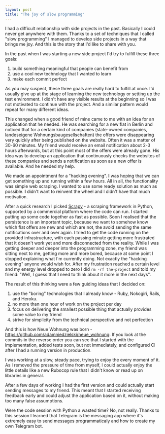 ```yaml
---
layout: post
title: "The joy of slow programming"
---
```


I had a difficult relationship with side projects in the past. Basically I
could never get anywhere with them. Thanks to a set of techniques that I called "slow programming" I managed to develop side projects in a way that brings me joy. And this is the story that I'd like to share with you.

In the past when I was starting a new side project I'd try to fulfill these three goals:
1. build something meaningful that people can benefit from
2. use a cool new technology that I wanted to learn
3. make each commit perfect

As you may suspect, these three goals are really hard to fulfill at once. I'd usually give up at the stage of learning the new technology or setting up
the test environment. I didn't have any visible results at the beginning so I was not motivated to continue with the project. And a similar pattern would repeat for many different ideas.

This changed when a good friend of mine came to me with an idea for an application that he needed. He was searching for a new flat in Berlin and noticed that for a certain kind of companies (state-owned companies, landeseigene Wohnungsbaugesellschaften) the offers were disappearing very quickly after being published on the website. Often it was a matter of 30-60 minutes. My friend would receive an email notification about 2-3 hours afterwards, but at this point most of the offers were already gone. His idea was to develop an application that continuously checks the websites of these companies and sends a notification as soon as a new offer is available. And he needed my help.

We made an appointment for a "hacking evening". I was hoping that we can get something up and running within a few hours. All in all, the functionality was simple web scraping. I wanted to use some ready solution as much as possible. I didn't want to reinvent the wheel and I didn't have that much motivation.

After a quick research I picked [Scrapy](https://scrapy.org/) - a scraping framework in Python, supported by a commercial platform where the code can
run. I started putting up some code together as fast as possible. Soon I realised that the persistence is an important topic, because we want to somehow know which flat offers are new and which are not, the avoid sending the same notifications over and over again. I tried to get the code running on the provided infrastructure, with each passing minute getting more frustrated that it doesn't work yet and more disconnected from the reality. While I was getting deeper and deeper into the programming zone, my friend was sitting next to me, getting more and more bored, because at some point I stopped explaining what I'm currently doing. Not exactly the "hacking evening" anyone would wish for. After my frustration reached a certain level and my energy level dropped to zero I did `rm -rf the-project` and told my friend: "Well, I guess that I need to think about it more in the next days".

The result of this thinking were a few guiding ideas that I decided on:
1. use the "boring" technologies that I already know - Ruby, Nokogiri, Rails, and Heroku.
2. no more than one hour of work on the project per day
3. focus on delivering the smallest possible thing that actually provides some value to my friend
4. strive for simplicity from the technical perspective and not perfection

And this is how Neue Wohnung was born - https://github.com/adamniedzielski/neue_wohnung. If you look at the commits in the reverse order you can see that I started with the implementation, added tests soon, but not immediately, and configured CI after I had a running version in production.

I was working at a slow, steady pace, trying to enjoy the every moment of it. As I removed the pressure of time from myself, I could actually enjoy the little details like a new Rubocop rule that I didn't know or read up on libraries in general.

After a few days of working I had the first version and could actually start sending messages to my friend. This meant that I started receiving feedback early and could adjust the application based on it, without making too many false assumptions.

Were the code session with Python a wasted time? No, not really. Thanks to this session I learned that Telegram is the messaging app where it's extremely easy to send messages programmaticaly and how to create my own Telegram bot.